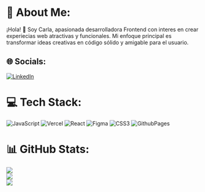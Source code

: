 # 💫 About Me:
¡Hola! 👋 Soy Carla, apasionada desarrolladora Frontend con interes en crear experiecias web atractivas y funcionales. Mi enfoque principal es transformar ideas creativas en código sólido y amigable para el usuario.


## 🌐 Socials:
[![LinkedIn](https://img.shields.io/badge/LinkedIn-%230077B5.svg?logo=linkedin&logoColor=white)](https://linkedin.com/in/www.linkedin.com/in/carla-campaña-815802160) 

# 💻 Tech Stack:
![JavaScript](https://img.shields.io/badge/javascript-%23323330.svg?style=for-the-badge&logo=javascript&logoColor=%23F7DF1E) ![Vercel](https://img.shields.io/badge/vercel-%23000000.svg?style=for-the-badge&logo=vercel&logoColor=white) ![React](https://img.shields.io/badge/react-%2320232a.svg?style=for-the-badge&logo=react&logoColor=%2361DAFB) ![Figma](https://img.shields.io/badge/figma-%23F24E1E.svg?style=for-the-badge&logo=figma&logoColor=white) ![CSS3](https://img.shields.io/badge/css3-%231572B6.svg?style=for-the-badge&logo=css3&logoColor=white) ![GithubPages](https://img.shields.io/badge/github%20pages-121013?style=for-the-badge&logo=github&logoColor=white)
# 📊 GitHub Stats:
![](https://github-readme-stats.vercel.app/api?username=CarliCG&theme=react&hide_border=false&include_all_commits=false&count_private=false)<br/>
![](https://github-readme-streak-stats.herokuapp.com/?user=CarliCG&theme=react&hide_border=false)<br/>
![](https://github-readme-stats.vercel.app/api/top-langs/?username=CarliCG&theme=react&hide_border=false&include_all_commits=false&count_private=false&layout=compact)

